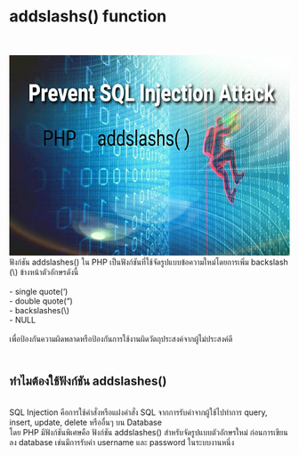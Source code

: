 <h1>addslashs() function</h1><br>
<br><img src="head1.jpg"  width="1069" height="360">
<br>ฟังก์ชัน addslashes() ใน PHP เป็นฟังก์ชันที่ใช้จัดรูปแบบข้อความใหม่โดยการเพิ่ม backslash (\) ข้างหน้าตัวอักษรดังนี้ <br>
<br>- single quote(‘) 
<br>- double quote(“)
<br>- backslashes(\) 
<br>- NULL<br>
<br>เพื่อป้องกันความผิดพลาดหรือป้องกันการใช้งานผิดวัตถุประสงค์จากผู้ไม่ประสงค์ดี <br>
<h2><br>ทำไมต้องใช้ฟังก์ชัน addslashes()</h2>
<br>SQL Injection คือการใช้คำสั่งหรือแฝงคำสั่ง SQL จากการรับค่าจากผู้ใช้ไปทำการ  query, insert, update, delete หรืออื่นๆ บน Database 
<br>โดย PHP มีฟังก์ชันพิเศษคือ ฟังก์ชัน addslashes() สำหรับจัดรูปแบบตัวอักษรใหม่ ก่อนการเขียนลง database เช่นมีการรับค่า username และ password ในระบบงานหนึ่ง
